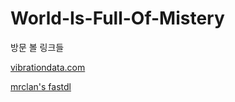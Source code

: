 # World-Is-Full-Of-Mistery
방문 볼 링크들 


[vibrationdata.com](http://www.vibrationdata.com/software.htm)

[mrclan's fastdl](http://mrclan.com/fastdl/)
